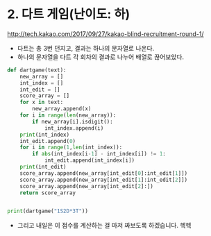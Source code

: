# 2. 다트 게임(난이도: 하)
http://tech.kakao.com/2017/09/27/kakao-blind-recruitment-round-1/

- 다트는 총 3번 던지고, 결과는 하나의 문자열로 나온다.
- 하나의 문자열을 다트 각 회차의 결과로 나누어 배열로 끊어보았다.
```PYTHON
def dartgame(text):
    new_array = []
    int_index = []
    int_edit = []
    score_array = []
    for x in text:
        new_array.append(x)
    for i in range(len(new_array)):
        if new_array[i].isdigit():
            int_index.append(i)
    print(int_index)
    int_edit.append(0)
    for i in range(1,len(int_index)):
        if abs(int_index[i-1] - int_index[i]) != 1:
            int_edit.append(int_index[i])
    print(int_edit)
    score_array.append(new_array[int_edit[0]:int_edit[1]])
    score_array.append(new_array[int_edit[1]:int_edit[2]])
    score_array.append(new_array[int_edit[2]:])
    return score_array


print(dartgame("1S2D*3T"))
```

- 그리고 내일은 이 점수를 계산하는 걸 마저 짜보도록 하겠습니다. 헥헥

